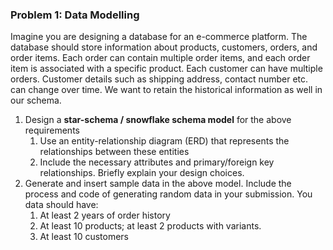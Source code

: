 ### Problem 1: Data Modelling

Imagine you are designing a database for an e-commerce platform. The database should store information about products, customers, orders, and order items. Each order can contain multiple order items, and each order item is associated with a specific product. Each customer can have multiple orders. Customer details such as shipping address, contact number etc. can change over time. We want to retain the historical information as well in our schema.

1. Design a **star-schema / snowflake schema model** for the above requirements
    1. Use an entity-relationship diagram (ERD) that represents the relationships between these entities
    2. Include the necessary attributes and primary/foreign key relationships. Briefly explain your design choices.
2. Generate and insert sample data in the above model. Include the process and code of generating random data in your submission. You data should have:
    1. At least 2 years of order history
    2. At least 10 products; at least 2 products with variants.
    3. At least 10 customers